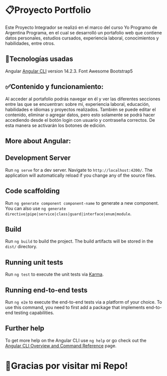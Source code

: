 # :clipboard:Proyecto Portfolio

Este Proyecto Integrador se realizó en el marco del curso Yo Programo de Argentina Programa, en el cual se desarrolló un portafolio web que contiene datos personales, estudios cursados, experiencia laboral, conocimientos y habilidades, entre otros.


## :wrench:Tecnologías usadas
Angular [Angular CLI](https://github.com/angular/angular-cli) version 14.2.3.
Font Awesome
Bootstrap5

## :white_check_mark:Contenido y funcionamiento:

Al acceder al portafolio podrás navegar en él y ver las diferentes secciones entre las que se encuentran: sobre mí, experiencia laboral, educación, habilidades e idiomas y proyectos realizados. También se puede editar el contenido, eliminar o agregar datos, pero esto solamente se podrá hacer accediendo desde el botón login con usuario y contraseña correctos. De esta manera se activarán los botones de edición.


## More about Angular:
## Development Server

Run `ng serve` for a dev server. Navigate to `http://localhost:4200/`. The application will automatically reload if you change any of the source files.

## Code scaffolding

Run `ng generate component component-name` to generate a new component. You can also use `ng generate directive|pipe|service|class|guard|interface|enum|module`.

## Build

Run `ng build` to build the project. The build artifacts will be stored in the `dist/` directory.

## Running unit tests

Run `ng test` to execute the unit tests via [Karma](https://karma-runner.github.io).

## Running end-to-end tests

Run `ng e2e` to execute the end-to-end tests via a platform of your choice. To use this command, you need to first add a package that implements end-to-end testing capabilities.

## Further help

To get more help on the Angular CLI use `ng help` or go check out the [Angular CLI Overview and Command Reference](https://angular.io/cli) page.


# :wave:Gracias por visitar mi Repo!